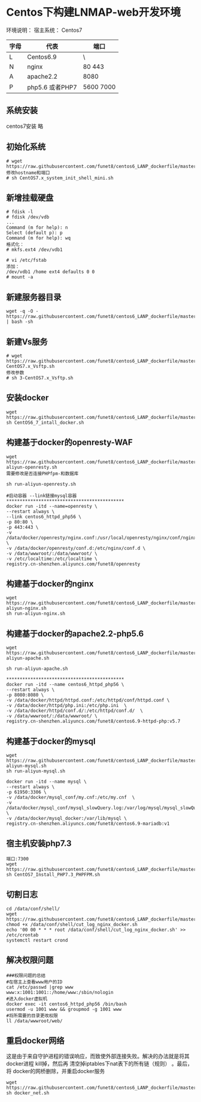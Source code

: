 # Centos下构建LNMAP-web开发环境

环境说明：
宿主系统： Centos7

| 字母| 代表 | 端口 |
|---|---|---|
| L | Centos6.9 | \ |
| N | nginx |80 443|
| A | apache2.2 | 8080 |
| P | php5.6 或者PHP7 |5600 7000 |

## 系统安装
centos7安装 略

## 初始化系统

```
# wget https://raw.githubusercontent.com/funet8/centos6_LANP_dockerfile/master/shell/CentOS7.x_system_init_shell_mini.sh
修改hostname和端口
# sh CentOS7.x_system_init_shell_mini.sh
```

## 新增挂载硬盘
```
# fdisk -l
# fdisk /dev/vdb
...
Command (m for help): n
Select (default p): p
Command (m for help): wq
格式化：
# mkfs.ext4 /dev/vdb1

# vi /etc/fstab 
添加：
/dev/vdb1 /home ext4 defaults 0 0 
# mount -a

```


## 新建服务器目录
```
wget -q -O - https://raw.githubusercontent.com/funet8/centos6_LANP_dockerfile/master/shell/create_dir.sh | bash -sh
```

## 新建Vs服务
```
# wget https://raw.githubusercontent.com/funet8/centos6_LANP_dockerfile/master/shell/3-CentOS7.x_Vsftp.sh
修改参数
# sh 3-CentOS7.x_Vsftp.sh

```


## 安装docker
```
wget https://raw.githubusercontent.com/funet8/centos6_LANP_dockerfile/master/shell/CentOS6_7_intall_docker.sh
sh CentOS6_7_intall_docker.sh
```


## 构建基于docker的openresty-WAF
```
wget https://raw.githubusercontent.com/funet8/centos6_LANP_dockerfile/master/shell/run-aliyun-openresty.sh
需要修改是否连接PHPfpm-和数据库

sh run-aliyun-openresty.sh

#启动容器 --link链接mysql容器
********************************************
docker run -itd --name=openresty \
--restart always \
--link centos6_httpd_php56 \
-p 80:80 \
-p 443:443 \
-v /data/docker/openresty/nginx.conf:/usr/local/openresty/nginx/conf/nginx.conf \
-v /data/docker/openresty/conf.d:/etc/nginx/conf.d \
-v /data/wwwroot/:/data/wwwroot/ \
-v /etc/localtime:/etc/localtime \
registry.cn-shenzhen.aliyuncs.com/funet8/openresty

```

## 构建基于docker的nginx
```
wget https://raw.githubusercontent.com/funet8/centos6_LANP_dockerfile/master/shell/run-aliyun-nginx.sh
sh run-aliyun-nginx.sh
```

## 构建基于docker的apache2.2-php5.6
```
wget https://raw.githubusercontent.com/funet8/centos6_LANP_dockerfile/master/shell/run-aliyun-apache.sh

sh run-aliyun-apache.sh

********************************************
docker run -itd --name centos6_httpd_php56 \
--restart always \
-p 8080:8080 \
-v /data/docker/httpd/httpd.conf:/etc/httpd/conf/httpd.conf \
-v /data/docker/httpd/php.ini:/etc/php.ini  \
-v /data/docker/httpd/conf.d/:/etc/httpd/conf.d/  \
-v /data/wwwroot/:/data/wwwroot/ \
registry.cn-shenzhen.aliyuncs.com/funet8/centos6.9-httpd-php:v5.7
```


## 构建基于docker的mysql
```
wget https://raw.githubusercontent.com/funet8/centos6_LANP_dockerfile/master/shell/run-aliyun-mysql.sh
sh run-aliyun-mysql.sh

docker run -itd --name mysql \
--restart always \
-p 61950:3306 \
-v /data/docker/mysql_conf/my.cnf:/etc/my.cnf  \
-v /data/docker/mysql_conf/mysql_slowQuery.log:/var/log/mysql/mysql_slowQuery.log \
-v /data/docker/mysql_docker:/var/lib/mysql \
registry.cn-shenzhen.aliyuncs.com/funet8/centos6.9-mariadb:v1

```

## 宿主机安装php7.3
```
端口:7300
wget https://raw.githubusercontent.com/funet8/centos6_LANP_dockerfile/master/shell/CentOS7_Install_PHP7.3_PHPFPM.sh
sh CentOS7_Install_PHP7.3_PHPFPM.sh

```


## 切割日志

```
cd /data/conf/shell/
wget https://raw.githubusercontent.com/funet8/centos6_LANP_dockerfile/master/shell/cut_log_nginx_docker.sh
chmod +x /data/conf/shell/cut_log_nginx_docker.sh
echo '00 00 * * * root /data/conf/shell/cut_log_nginx_docker.sh' >> /etc/crontab
systemctl restart crond
```

## 解决权限问题
```
###权限问题的总结
#在宿主上查看www用户的ID
cat /etc/passwd |grep www
www:x:1001:1001::/home/www:/sbin/nologin
#进入docker虚拟机
docker exec -it centos6_httpd_php56 /bin/bash
usermod -u 1001 www && groupmod -g 1001 www
#将所需要的目录更改权限
ll /data/wwwroot/web/
```


## 重启docker网络

这是由于来自守护进程的错误响应，而致使外部连接失败。解决的办法就是将其docker进程 kill掉，然后再 清空掉iptables下nat表下的所有链（规则） 。最后，将 docker的网桥删除，并重启docker服务
```
wget https://raw.githubusercontent.com/funet8/centos6_LANP_dockerfile/master/shell/docker_net.sh
sh docker_net.sh
```

